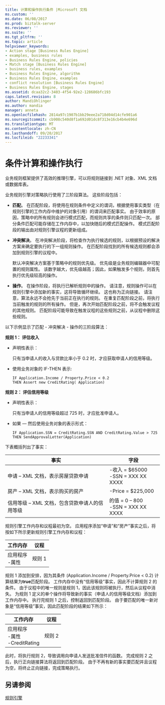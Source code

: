 ```yaml
---
title: 计算和操作执行条件 |Microsoft 文档
ms.custom: ''
ms.date: 06/08/2017
ms.prod: biztalk-server
ms.reviewer: ''
ms.suite: ''
ms.tgt_pltfrm: ''
ms.topic: article
helpviewer_keywords:
- Action stage [Business Rules Engine]
- examples, business rules
- Business Rules Engine, policies
- Match stage [Business Rules Engine]
- business rules, examples
- Business Rules Engine, algorithm
- Business Rules Engine, examples
- conflict resolution [Business Rules Engine]
- Business Rules Engine, stages
ms.assetid: dcaa32c2-3403-4f54-92e2-128686bfc193
caps.latest.revision: 8
author: MandiOhlinger
ms.author: mandia
manager: anneta
ms.openlocfilehash: 2814a97c1907b1bb29eee2a718d04d14cfe901a6
ms.sourcegitcommit: cb908c540d8f1a692d01dc8f313e16cb4b4e696d
ms.translationtype: MT
ms.contentlocale: zh-CN
ms.lasthandoff: 09/20/2017
ms.locfileid: "22233341"
---
```

# <a name="condition-evaluation-and-action-execution"></a>条件计算和操作执行
业务规则框架提供了高效的推理引擎，可以将规则链接到 .NET 对象、XML 文档或数据库表。  
  
 业务规则引擎对策略执行使用了三阶段算法。 这些阶段包括：  
  
-   **匹配**。 在匹配阶段，将使用在规则条件中定义的谓词，根据使用事实类型（在规则引擎的工作内存中维护的对象引用）的谓词来匹配事实。 由于效率的原因，策略中的所有规则会进行模式匹配，而规则共享的条件则只匹配一次。 部分条件匹配可能存储在工作内存中，以加快随后的模式匹配操作。 模式匹配阶段的输出由对规则引擎议程的更新组成。  
  
-   **冲突解决**。 在冲突解决阶段，将检查作为执行候选的规则，以根据预设的解决方案来确定要执行的下一组规则操作。 在匹配阶段找到的所有候选规则都会添加到规则引擎的议程中。  
  
     默认冲突解决方案基于策略中的规则优先级。 优先级是业务规则编辑器中可配置的规则属性。 该数字越大，优先级越高；因此，如果触发多个规则，则首先执行优先级较高的操作。  
  
-   **操作**。 在操作阶段，将执行已解析规则中的操作。 请注意，规则操作可以在规则引擎中添加新的事实，这将导致循环继续。 这也称为正向链接。 请注意，算法永远不会抢先于当前正在执行的规则。 在重复匹配阶段之前，将执行当前触发的规则的所有操作。 但是，再次开始匹配阶段之前，将不会触发议程的其他规则。 匹配阶段可能导致在触发议程的这些规则之前，从议程中删除这些规则。  
  
 以下示例显示了匹配 - 冲突解决 - 操作的三阶段算法：  
  
 **规则 1： 评估收入**  
  
-   声明性表示：  
  
     只有当申请人的收入与贷款比率小于 0.2 时，才应获取申请人的信用等级。  
  
-   使用业务对象的 IF-THEN 表示:  
  
    ```  
    IF Application.Income / Property.Price < 0.2    
    THEN Assert new CreditRating( Application)   
    ```  
  
 **规则 2： 评估信用等级**  
  
-   声明性表示：  
  
     只有当申请人的信用等级超过 725 时，才应批准申请人。  
  
-   如果 — 然后使用业务对象的表示形式：  
  
    ```  
    IF Application.SSN = CreditRating.SSN AND CreditRating.Value > 725    
    THEN SendApprovalLetter(Application)    
    ```  
  
 下表概括列出了事实：  
  
|事实|字段|  
|----------|------------|  
|申请 – XML 文档，表示房屋贷款申请|-收入 = $65000<br />-SSN = XXX XX XXXX|  
|房产 – XML 文档，表示购买的房产|-Price = $225,000|  
|信用等级 – XML 文档，包含贷款申请人的信用等级|的值 = 0 – 800<br />-SSN = XXX XX XXXX|  
  
 规则引擎工作内存和议程最初为空。 应用程序添加“申请”和“房产”事实之后，将按如下所示更新规则引擎工作内存和议程：  
  
|工作内存|议程|  
|--------------------|------------|  
|应用程序<br />-属性|规则 1|  
  
 规则 1 添加到安排，因为其条件 (Application.Income / Property.Price < 0.2) 计算结果为**true**匹配阶段。 工作内存中没有“信用等级”事实，因此不计算规则 2 的条件。 由于议程中的唯一规则是规则 1，因此该规则将被执行，然后从议程中消失。 为规则 1 定义的单个操作将导致新的事实（申请人的信用等级文档）添加到工作内存中。 执行完规则 1 之后，控制返回到匹配阶段。 由于要匹配的唯一新对象是“信用等级”事实，因此匹配阶段的结果如下所示：  
  
|工作内存|议程|  
|--------------------|------------|  
|应用程序<br />-属性<br />-CreditRating|规则 2|  
  
 此时，将执行规则 2，导致调用向申请人发送批准信件的函数。 完成规则 2 之后，执行正向链接算法将返回到匹配阶段。 由于不再有新的事实要匹配并且议程为空，将终止正向链接，完成策略执行。  
  
## <a name="see-also"></a>另请参阅  
 [规则引擎](../core/rule-engine.md)